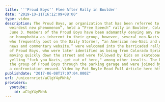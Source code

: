 ```yaml
---
title: '''Proud Boys'' Flee After Rally in Boulder'
date: "2019-10-11T16:12:09+08:00"
type: video
description: The Proud Boys, an organization that has been referred to as “the alt-right’s
  weirdest new phenomenon“, held a “Free Speech” rally in Boulder, Colorado on Saturday,
  June 3. Members of the Proud Boys have been adamantly denying any racism, antisemitism,
  or homophobia as inherent to their group, however, several neo-Nazis living in Colorado,
  who frequently post on the Daily Stormer, “an American neo-Nazi and white supremacist
  news and commentary website,” were welcomed into the barricaded rally. One group
  of Proud Boys, who were later identified as being from Colorado Springs, started
  moving quickly down the street and were followed by kids on skateboards who were
  yelling "fuck you Nazis, get out of here," among other insults. The kids followed
  the group of Proud Boys through the parking garage and were joined by others when
  a confrontation ensued. Video by Pat Boyle Read Full Article here http://www.unicornriot.ninja/?p=15842
publishdate: "2017-06-08T17:07:04.000Z"
url: /unicornriot/aClgY4yPNhk/
providers:
  youtube:
    id: aClgY4yPNhk
---
```

